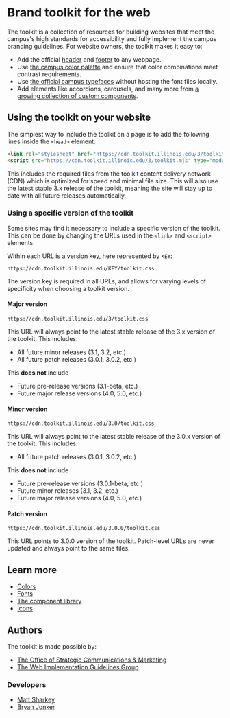 # Brand toolkit for the web

The toolkit is a collection of resources for building websites that meet the campus's high standards for accessibility and fully implement the campus branding guidelines. For website owners, the toolkit makes it easy to:

* Add the official [header](./src/components/il-header/README.md) and [footer](./src/components/il-footer/README.md) to any webpage.
* Use [the campus color palette](./src/css/colors/README.md) and ensure that color combinations meet contrast requirements.
* Use [the official campus typefaces](./src/css/fonts/README.md) without hosting the font files locally.
* Add elements like accordions, carousels, and many more from [a growing collection of custom components](./src/components/README.md).

## Using the toolkit on your website

The simplest way to include the toolkit on a page is to add the following lines inside the `<head>` element:

````html
<link rel="stylesheet" href="https://cdn.toolkit.illinois.edu/3/toolkit.css">
<script src="https://cdn.toolkit.illinois.edu/3/toolkit.mjs" type="module"></script>
````

This includes the required files from the toolkit content delivery network (CDN) which is optimized for speed and minimal file size. This will also use the latest stable 3.x release of the toolkit, meaning the site will stay up to date with all future releases automatically.

### Using a specific version of the toolkit

Some sites may find it necessary to include a specific version of the toolkit. This can be done by changing the URLs used in the `<link>` and `<script>` elements.

Within each URL is a version key, here represented by `KEY`:

`https://cdn.toolkit.illinois.edu/KEY/toolkit.css`

The version key is required in all URLs, and allows for varying levels of specificity when choosing a toolkit version.

#### Major version

`https://cdn.toolkit.illinois.edu/3/toolkit.css`

This URL will always point to the latest stable release of the 3.x version of the toolkit. This includes:

* All future minor releases (3.1, 3.2, etc.)
* All future patch releases (3.0.1, 3.0.2, etc.)

This **does not** include

* Future pre-release versions (3.1-beta, etc.)
* Future major release versions (4.0, 5.0, etc.)

#### Minor version

`https://cdn.toolkit.illinois.edu/3.0/toolkit.css`

This URL will always point to the latest stable release of the 3.0.x version of the toolkit. This includes:

* All future patch releases (3.0.1, 3.0.2, etc.)

This **does not** include

* Future pre-release versions (3.0.1-beta, etc.)
* Future minor releases (3.1, 3.2, etc.)
* Future major release versions (4.0, 5.0, etc.)

#### Patch version

`https://cdn.toolkit.illinois.edu/3.0.0/toolkit.css`

This URL points to 3.0.0 version of the toolkit. Patch-level URLs are never updated and always point to the same files.

## Learn more

* [Colors](./src/css/colors/README.md)
* [Fonts](./src/css/fonts/README.md)
* [The component library](./src/components/README.md)
* [Icons](./src/css/icons/README.md)


## Authors

The toolkit is made possible by:

* [The Office of Strategic Communications & Marketing](https://brand.illinois.edu)
* [The Web Implementation Guidelines Group](https://webtheme.illinois.edu/about/)

### Developers

* [Matt Sharkey](mailto:msharkey@illinois.edu)
* [Bryan Jonker](mailto:jonker@illinois.edu)